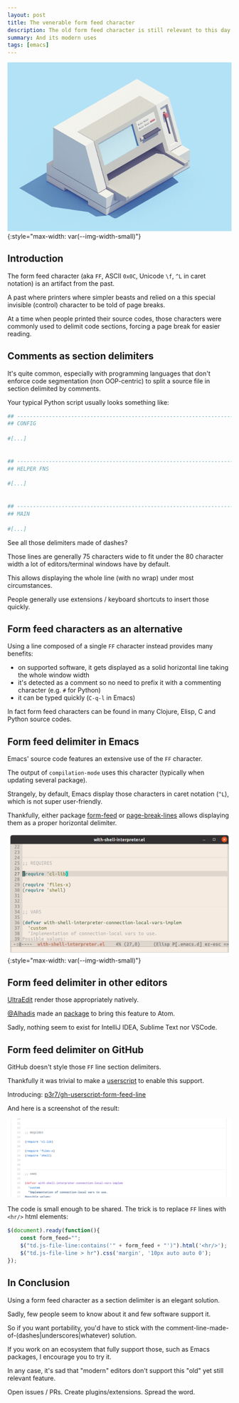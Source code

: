 ```yaml
---
layout: post
title: The venerable form feed character
description: The old form feed character is still relevant to this day
summary: And its modern uses
tags: [emacs]
---
```


![old_printer](/assets/gif/old-printer.gif){:style="max-width: var(--img-width-small)"}


## Introduction

The form feed character (aka `FF`, ASCII `0x0C`, Unicode `\f`, `^L` in caret notation) is an artifact from the past.

A past where printers where simpler beasts and relied on a this special invisible (control) character to be told of page breaks.

At a time when people printed their source codes, those characters were commonly used to delimit code sections, forcing a page break for easier reading.


## Comments as section delimiters

It's quite common, especially with programming languages that don't enforce code segmentation (non OOP-centric) to split a source file in section delimited by comments.

Your typical Python script usually looks something like:

```py
## ------------------------------------------------------------------------
## CONFIG

#[...]


## ------------------------------------------------------------------------
## HELPER FNS

#[...]


## ------------------------------------------------------------------------
## MAIN

#[...]

```

See all those delimiters made of dashes?

Those lines are generally 75 characters wide to fit under the 80 character width a lot of editors/terminal windows have by default.

This allows displaying the whole line (with no wrap) under most circumstances.

People generally use extensions / keyboard shortcuts to insert those quickly.


## Form feed characters as an alternative

Using a line composed of a single `FF` character instead provides many benefits:
- on supported software, it gets displayed as a solid horizontal line taking the whole window width
- it's detected as a comment so no need to prefix it with a commenting character (e.g. `#` for Python)
- it can be typed quickly (`C-q-l` in Emacs)

In fact form feed characters can be found in many Clojure, Elisp, C and Python source codes.


## Form feed delimiter in Emacs

Emacs' source code features an extensive use of the `FF` character.

The output of `compilation-mode` uses this character (typically when updating several package).

Strangely, by default, Emacs display those characters in caret notation (`^L`), which is not super user-friendly.

Thankfully, either package [form-feed](https://depp.brause.cc/form-feed/) or [page-break-lines](https://github.com/purcell/page-break-lines) allows displaying them as a proper horizontal delimiter.

![ff_char_emacs](/assets/img/ff-char-emacs.png){:style="max-width: var(--img-width-small)"}


## Form feed delimiter in other editors

[UltraEdit](https://www.ultraedit.com/) render those appropriately natively.

[@Alhadis](https://github.com/Alhadis) made an [package](https://atom.io/packages/form-feeds) to bring this feature to Atom.

Sadly, nothing seem to exist for IntelliJ IDEA, Sublime Text nor VSCode.


## Form feed delimiter on GitHub

GitHub doesn't style those `FF` line section delimiters.

Thankfully it was trivial to make a [userscript](https://en.wikipedia.org/wiki/Userscript) to enable this support.

Introducing: [p3r7/gh-userscript-form-feed-line](https://github.com/p3r7/gh-userscript-form-feed-line)

And here is a screenshot of the result:

![ff_char_github](/assets/img/ff-char-github.png)

The code is small enough to be shared. The trick is to replace `FF` lines with `<hr/>` html elements:

```js
$(document).ready(function(){
    const form_feed="";
    $("td.js-file-line:contains('" + form_feed + "')").html('<hr/>');
    $("td.js-file-line > hr").css('margin', '10px auto auto 0');
});
```


## In Conclusion

Using a form feed character as a section delimiter is an elegant solution.

Sadly, few people seem to know about it and few software support it.

So if you want portability, you'd have to stick with the comment\-line\-made\-of\-(dashes\|underscores\|whatever) solution.

If you work on an ecosystem that fully support those, such as Emacs packages, I encourage you to try it.

In any case, it's sad that "modern" editors don't support this "old" yet still relevant feature.

Open issues / PRs. Create plugins/extensions. Spread the word.
